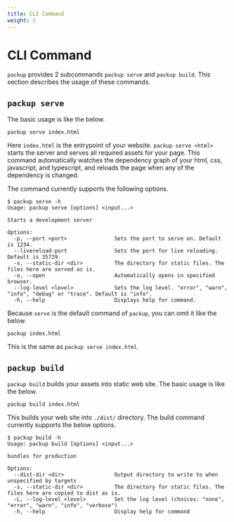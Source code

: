 ```yaml
---
title: CLI Command
weight: 1
---
```


# CLI Command

`packup` provides 2 subcommands `packup serve` and `packup build`. This section describes the usage of these commands.

## `packup serve`

The basic usage is like the below.

```
packup serve index.html
```

Here `index.html` is the entrypoint of your website. `packup serve <html>` starts the server and serves all required assets for your page. This command automatically watches the dependency graph of your html, css, javascript, and typescript, and reloads the page when any of the dependency is changed.

The command currently supports the following options.

```
$ packup serve -h
Usage: packup serve [options] <input...>

Starts a development server

Options:
  -p, --port <port>               Sets the port to serve on. Default is 1234.
  --livereload-port               Sets the port for live reloading. Default is 35729.
  -s, --static-dir <dir>          The directory for static files. The files here are served as is.
  -o, --open                      Automatically opens in specified browser.
  --log-level <level>             Sets the log level. "error", "warn", "info", "debug" or "trace". Default is "info".
  -h, --help                      Displays help for command.
```

Because `serve` is the default command of `packup`, you can omit it like the below.

```
packup index.html
```

This is the same as `packup serve index.html`.

## `packup build`

`packup build` builds your assets into static web site. The basic usage is like the below.

```
packup build index.html
```

This builds your web site into `./dist/` directory. The build command currently supports the below options.

```
$ packup build -h
Usage: packup build [options] <input...>

bundles for production

Options:
  --dist-dir <dir>                Output directory to write to when unspecified by targets
  -s, --static-dir <dir>          The directory for static files. The files here are copied to dist as is.
  -L, --log-level <level>         Set the log level (choices: "none", "error", "warn", "info", "verbose")
  -h, --help                      Display help for command
```

